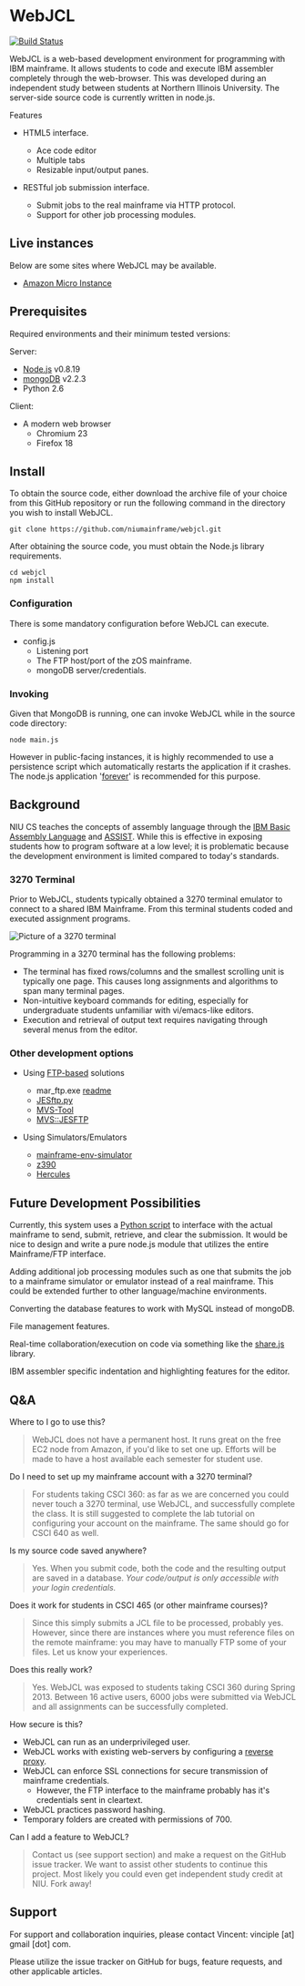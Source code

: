 # WebJCL

[![Build Status](https://travis-ci.org/niumainframe/webjcl.png?branch=master)](https://travis-ci.org/niumainframe/webjcl)


WebJCL is a web-based development environment for programming with IBM mainframe. It allows students to code and execute IBM assembler completely through the web-browser.  This was developed during an independent study between students at Northern Illinois University.  The server-side source code is currently written in node.js.

Features

* HTML5 interface.
    * Ace code editor
    * Multiple tabs
    * Resizable input/output panes.

* RESTful job submission interface.
    * Submit jobs to the real mainframe via HTTP protocol.
    * Support for other job processing modules.

Live instances
----------------------
Below are some sites where WebJCL may be available.  

* [Amazon Micro Instance](http://ec2-23-23-1-225.compute-1.amazonaws.com/)

Prerequisites
------------------

Required environments and their minimum tested versions: 

Server:


* [Node.js](http://nodejs.org/) v0.8.19
* [mongoDB](http://www.mongodb.org/) v2.2.3
* Python 2.6

Client:

* A modern web browser
    * Chromium 23
    * Firefox 18

Install
---------
To obtain the source code, either download the archive file of your choice from this GitHub repository or run the following command in the directory you wish to install WebJCL.

    git clone https://github.com/niumainframe/webjcl.git

After obtaining the source code, you must obtain the Node.js library requirements.

    cd webjcl
    npm install

### Configuration

There is some mandatory configuration before WebJCL can execute.

* config.js
    * Listening port
    * The FTP host/port of the zOS mainframe.
    * mongoDB server/credentials.

### Invoking

Given that MongoDB is running, one can invoke WebJCL while in the source code directory:

    node main.js

However in public-facing instances, it is highly recommended to use a persistence script which automatically restarts the application if it crashes.  The node.js application '[forever](https://npmjs.org/package/forever)' is recommended for this purpose.


## Background
NIU CS teaches the concepts of assembly language through the [IBM Basic Assembly Language](https://en.wikipedia.org/wiki/IBM_Basic_assembly_language) and [ASSIST](https://en.wikipedia.org/wiki/ASSIST_(computing)). While this is effective in exposing students how to program software at a low level; it is problematic because the development environment is limited compared to today's standards.

### 3270 Terminal
Prior to WebJCL, students typically obtained a 3270 terminal emulator to connect to a shared IBM Mainframe.  From this terminal students coded and executed assignment programs.

![Picture of a 3270 terminal](http://niumainframe.github.io/webjcl/images/3270-terminal.png)

Programming in a 3270 terminal has the following problems:

* The terminal has fixed rows/columns and the smallest scrolling unit is typically one page. This causes long assignments and algorithms to span many terminal pages.
* Non-intuitive keyboard commands for editing, especially for undergraduate students unfamiliar with vi/emacs-like editors.
* Execution and retrieval of output text requires navigating through several menus from the editor.

### Other development options
* Using [FTP-based](http://www.ibm.com/developerworks/systems/library/es-batch-zos.html) solutions
    * mar_ftp.exe [readme](http://www.cs.niu.edu/compresource/marist_readme.txt)
    * [JESftp.py](https://github.com/scvnc/JESftp)
    * [MVS-Tool](https://github.com/john-charles/MVSTool)
    * [MVS::JESFTP](http://search.cpan.org/~mikeo/MVS-JESFTP-1.1/JESFTP.pm)

* Using Simulators/Emulators
    * [mainframe-env-simulator](http://code.google.com/p/mainframe-env-simulator/)
    * [z390](http://z390.org/)
    * [Hercules](http://www.hercules-390.eu/)


Future Development Possibilities
---------------------------------------------
Currently, this system uses a [Python script](https://github.com/scvnc/JESftp) to interface with the actual mainframe to send, submit, retrieve, and clear the submission.  It would be nice to design and write a pure node.js module that utilizes the entire Mainframe/FTP interface.

Adding additional job processing modules such as one that submits the job to a mainframe simulator or emulator instead of a real mainframe.  This could be extended further to other language/machine environments.

Converting the database features to work with MySQL instead of mongoDB.

File management features.

Real-time collaboration/execution on code via something like the [share.js](http://sharejs.org/) library.

IBM assembler specific indentation and highlighting features for the editor.

Q&A
------

Where to I go to use this?

> WebJCL does not have a permanent host. It runs great on the free EC2 node from Amazon, if you'd like to set one up.  Efforts will be made to have a host available each semester for student use.

Do I need to set up my mainframe account with a 3270 terminal?

> For students taking CSCI 360: as far as we are concerned you could never touch a 3270 terminal, use WebJCL, and successfully complete the class.  It is still suggested to complete the lab tutorial on configuring your account on the mainframe.  The same should go for CSCI 640 as well.

Is my source code saved anywhere?

> Yes.  When you submit code, both the code and the resulting output are saved in a database.  *Your code/output is only accessible with your login credentials.*

Does it work for students in CSCI 465 (or other mainframe courses)?

>Since this simply submits a JCL file to be processed, probably yes. However, since there are instances where you must reference files on the remote mainframe: you may have to manually FTP some of your files.  Let us know your experiences.

Does this really work?

> Yes.  WebJCL was exposed to students taking CSCI 360 during Spring 2013.  Between 16 active users, 6000 jobs were submitted via WebJCL and all assignments can be successfully completed.

How secure is this?

* WebJCL can run as an underprivileged user.
* WebJCL works with existing web-servers by configuring a [reverse proxy](https://httpd.apache.org/docs/2.2/mod/mod_proxy.html).
* WebJCL can enforce SSL connections for secure transmission of mainframe credentials.
    * However, the FTP interface to the mainframe probably has it's credentials sent in cleartext.
* WebJCL practices password hashing.
* Temporary folders are created with permissions of 700.

Can I add a feature to WebJCL?

> Contact us (see support section) and make a request on the GitHub issue tracker.  We want to assist other students to continue this project. Most likely you could even get independent study credit at NIU. Fork away!

Support
-----------

For support and collaboration inquiries, please contact Vincent: vinciple [at] gmail [dot] com.

Please utilize the issue tracker on GitHub for bugs, feature requests, and other applicable articles.

